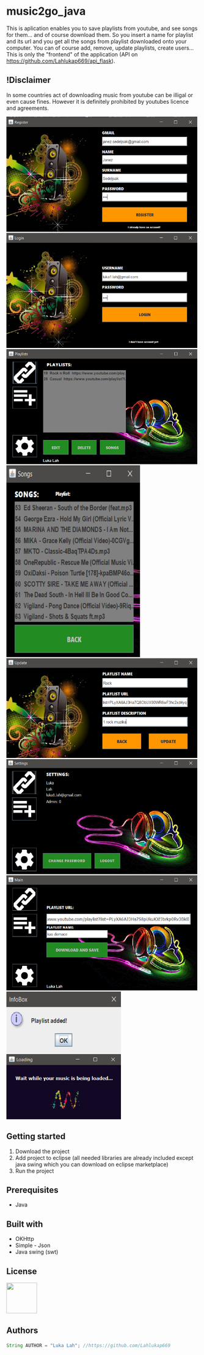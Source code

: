 # music2go_java
This is aplication enables you to save playlists from youtube, and see songs for them... and of course download them. So you insert a name for playlist and its url and you get all the songs from playlist downloaded onto your computer. You can of course add, remove, update playlists, create users... This is only the "frontend" of the application (API on https://github.com/Lahlukap669/api_flask).

## !Disclaimer
In some countries act of downloading music from youtube can be illigal or even cause fines. However it is definitely prohibited by youtubes licence and agreements.

<img src="app_fotos/Screenshot_1.png" width="500" height="300"/>
<img src="app_fotos/Screenshot_2.png" width="500" height="300"/>
<img src="app_fotos/Screenshot_3.png" width="500" height="300"/>
<img src="app_fotos/Screenshot_4.png" width="350" height="500"/>
<img src="app_fotos/Screenshot_5.png" width="500" height="260"/>
<img src="app_fotos/Screenshot_6.png" width="500" height="300"/>
<img src="app_fotos/Screenshot_7.png" width="500" height="300"/>
<img src="app_fotos/Screenshot_8.png" width="300" height="160"/>
<img src="app_fotos/Screenshot_9.png" width="300" height="170"/>



## Getting started
1. Download the project
2. Add project to eclipse 
(all needed libraries are already included except java swing which you can download on eclipse marketplace)
3. Run the project

## Prerequisites
* Java

## Built with
* OKHttp
* Simple - Json
* Java swing (swt)

## License
<img src="https://upload.wikimedia.org/wikipedia/commons/thumb/8/8b/License_icon-gpl-2.svg/1200px-License_icon-gpl-2.svg.png" width="80" height="80"/>

## Authors
```Java
String AUTHOR = "Luka Lah"; //https://github.com/Lahlukap669
```
